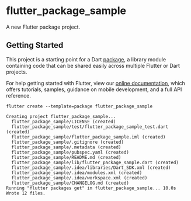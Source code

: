 # flutter_package_sample

A new Flutter package project.

## Getting Started

This project is a starting point for a Dart
[package](https://flutter.io/developing-packages/),
a library module containing code that can be shared easily across
multiple Flutter or Dart projects.

For help getting started with Flutter, view our 
[online documentation](https://flutter.io/docs), which offers tutorials, 
samples, guidance on mobile development, and a full API reference.

`flutter create --template=package flutter_package_sample`

```
Creating project flutter_package_sample...
  flutter_package_sample/LICENSE (created)
  flutter_package_sample/test/flutter_package_sample_test.dart (created)
  flutter_package_sample/flutter_package_sample.iml (created)
  flutter_package_sample/.gitignore (created)
  flutter_package_sample/.metadata (created)
  flutter_package_sample/pubspec.yaml (created)
  flutter_package_sample/README.md (created)
  flutter_package_sample/lib/flutter_package_sample.dart (created)
  flutter_package_sample/.idea/libraries/Dart_SDK.xml (created)
  flutter_package_sample/.idea/modules.xml (created)
  flutter_package_sample/.idea/workspace.xml (created)
  flutter_package_sample/CHANGELOG.md (created)
Running "flutter packages get" in flutter_package_sample... 10.0s
Wrote 12 files.
```

